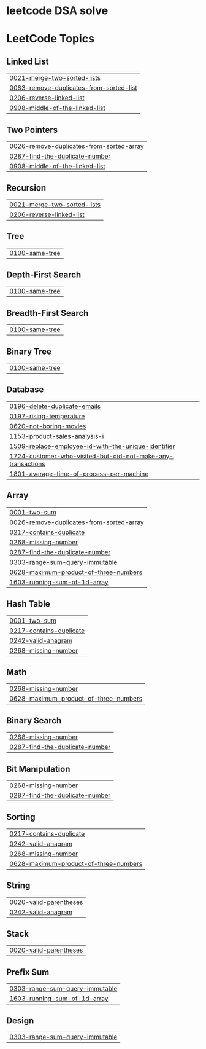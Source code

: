 # leetcode DSA solve

<!---LeetCode Topics Start-->
# LeetCode Topics
## Linked List
|  |
| ------- |
| [0021-merge-two-sorted-lists](https://github.com/ansarali41/leetcode/tree/master/0021-merge-two-sorted-lists) |
| [0083-remove-duplicates-from-sorted-list](https://github.com/ansarali41/leetcode/tree/master/0083-remove-duplicates-from-sorted-list) |
| [0206-reverse-linked-list](https://github.com/ansarali41/leetcode/tree/master/0206-reverse-linked-list) |
| [0908-middle-of-the-linked-list](https://github.com/ansarali41/leetcode/tree/master/0908-middle-of-the-linked-list) |
## Two Pointers
|  |
| ------- |
| [0026-remove-duplicates-from-sorted-array](https://github.com/ansarali41/leetcode/tree/master/0026-remove-duplicates-from-sorted-array) |
| [0287-find-the-duplicate-number](https://github.com/ansarali41/leetcode/tree/master/0287-find-the-duplicate-number) |
| [0908-middle-of-the-linked-list](https://github.com/ansarali41/leetcode/tree/master/0908-middle-of-the-linked-list) |
## Recursion
|  |
| ------- |
| [0021-merge-two-sorted-lists](https://github.com/ansarali41/leetcode/tree/master/0021-merge-two-sorted-lists) |
| [0206-reverse-linked-list](https://github.com/ansarali41/leetcode/tree/master/0206-reverse-linked-list) |
## Tree
|  |
| ------- |
| [0100-same-tree](https://github.com/ansarali41/leetcode/tree/master/0100-same-tree) |
## Depth-First Search
|  |
| ------- |
| [0100-same-tree](https://github.com/ansarali41/leetcode/tree/master/0100-same-tree) |
## Breadth-First Search
|  |
| ------- |
| [0100-same-tree](https://github.com/ansarali41/leetcode/tree/master/0100-same-tree) |
## Binary Tree
|  |
| ------- |
| [0100-same-tree](https://github.com/ansarali41/leetcode/tree/master/0100-same-tree) |
## Database
|  |
| ------- |
| [0196-delete-duplicate-emails](https://github.com/ansarali41/leetcode/tree/master/0196-delete-duplicate-emails) |
| [0197-rising-temperature](https://github.com/ansarali41/leetcode/tree/master/0197-rising-temperature) |
| [0620-not-boring-movies](https://github.com/ansarali41/leetcode/tree/master/0620-not-boring-movies) |
| [1153-product-sales-analysis-i](https://github.com/ansarali41/leetcode/tree/master/1153-product-sales-analysis-i) |
| [1509-replace-employee-id-with-the-unique-identifier](https://github.com/ansarali41/leetcode/tree/master/1509-replace-employee-id-with-the-unique-identifier) |
| [1724-customer-who-visited-but-did-not-make-any-transactions](https://github.com/ansarali41/leetcode/tree/master/1724-customer-who-visited-but-did-not-make-any-transactions) |
| [1801-average-time-of-process-per-machine](https://github.com/ansarali41/leetcode/tree/master/1801-average-time-of-process-per-machine) |
## Array
|  |
| ------- |
| [0001-two-sum](https://github.com/ansarali41/leetcode/tree/master/0001-two-sum) |
| [0026-remove-duplicates-from-sorted-array](https://github.com/ansarali41/leetcode/tree/master/0026-remove-duplicates-from-sorted-array) |
| [0217-contains-duplicate](https://github.com/ansarali41/leetcode/tree/master/0217-contains-duplicate) |
| [0268-missing-number](https://github.com/ansarali41/leetcode/tree/master/0268-missing-number) |
| [0287-find-the-duplicate-number](https://github.com/ansarali41/leetcode/tree/master/0287-find-the-duplicate-number) |
| [0303-range-sum-query-immutable](https://github.com/ansarali41/leetcode/tree/master/0303-range-sum-query-immutable) |
| [0628-maximum-product-of-three-numbers](https://github.com/ansarali41/leetcode/tree/master/0628-maximum-product-of-three-numbers) |
| [1603-running-sum-of-1d-array](https://github.com/ansarali41/leetcode/tree/master/1603-running-sum-of-1d-array) |
## Hash Table
|  |
| ------- |
| [0001-two-sum](https://github.com/ansarali41/leetcode/tree/master/0001-two-sum) |
| [0217-contains-duplicate](https://github.com/ansarali41/leetcode/tree/master/0217-contains-duplicate) |
| [0242-valid-anagram](https://github.com/ansarali41/leetcode/tree/master/0242-valid-anagram) |
| [0268-missing-number](https://github.com/ansarali41/leetcode/tree/master/0268-missing-number) |
## Math
|  |
| ------- |
| [0268-missing-number](https://github.com/ansarali41/leetcode/tree/master/0268-missing-number) |
| [0628-maximum-product-of-three-numbers](https://github.com/ansarali41/leetcode/tree/master/0628-maximum-product-of-three-numbers) |
## Binary Search
|  |
| ------- |
| [0268-missing-number](https://github.com/ansarali41/leetcode/tree/master/0268-missing-number) |
| [0287-find-the-duplicate-number](https://github.com/ansarali41/leetcode/tree/master/0287-find-the-duplicate-number) |
## Bit Manipulation
|  |
| ------- |
| [0268-missing-number](https://github.com/ansarali41/leetcode/tree/master/0268-missing-number) |
| [0287-find-the-duplicate-number](https://github.com/ansarali41/leetcode/tree/master/0287-find-the-duplicate-number) |
## Sorting
|  |
| ------- |
| [0217-contains-duplicate](https://github.com/ansarali41/leetcode/tree/master/0217-contains-duplicate) |
| [0242-valid-anagram](https://github.com/ansarali41/leetcode/tree/master/0242-valid-anagram) |
| [0268-missing-number](https://github.com/ansarali41/leetcode/tree/master/0268-missing-number) |
| [0628-maximum-product-of-three-numbers](https://github.com/ansarali41/leetcode/tree/master/0628-maximum-product-of-three-numbers) |
## String
|  |
| ------- |
| [0020-valid-parentheses](https://github.com/ansarali41/leetcode/tree/master/0020-valid-parentheses) |
| [0242-valid-anagram](https://github.com/ansarali41/leetcode/tree/master/0242-valid-anagram) |
## Stack
|  |
| ------- |
| [0020-valid-parentheses](https://github.com/ansarali41/leetcode/tree/master/0020-valid-parentheses) |
## Prefix Sum
|  |
| ------- |
| [0303-range-sum-query-immutable](https://github.com/ansarali41/leetcode/tree/master/0303-range-sum-query-immutable) |
| [1603-running-sum-of-1d-array](https://github.com/ansarali41/leetcode/tree/master/1603-running-sum-of-1d-array) |
## Design
|  |
| ------- |
| [0303-range-sum-query-immutable](https://github.com/ansarali41/leetcode/tree/master/0303-range-sum-query-immutable) |
<!---LeetCode Topics End-->
